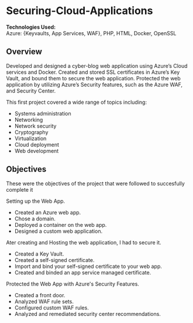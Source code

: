 # Securing-Cloud-Applications

**Technologies Used:** </br>
Azure: {Keyvaults, App Services, WAF}, PHP, HTML, Docker, OpenSSL

## Overview
Developed and designed a cyber-blog web application using Azure’s Cloud services and Docker.
Created and stored SSL certificates in Azure’s Key Vault, and bound them to secure the web application.
Protected the web application by utilizing Azure’s Security features, such as the Azure WAF, and Security Center.

This first project covered a wide range of topics including: 
- Systems administration
- Networking
- Network security
- Cryptography
- Virtualization
- Cloud deployment
- Web development

## Objectives
These were the objectives of the project that were followed to succesfully complete it

Setting up the Web App.
- Created an Azure web app.
- Chose a domain.
- Deployed a container on the web app.
- Designed a custom web application.

Ater creating and Hosting the web application, I had to secure it. 
- Created a Key Vault.
- Created a self-signed certificate.
- Import and bind your self-signed certificate to your web app.
- Created and binded an app service managed certificate.

Protected the Web App with Azure's Security Features.
- Created a front door.
- Analyzed WAF rule sets.
- Configured custom WAF rules.
- Analyzed and remediated security center recommendations.
